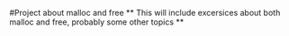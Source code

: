 #Project about malloc and free
** This will include excersices about both malloc and free, probably some other topics **

